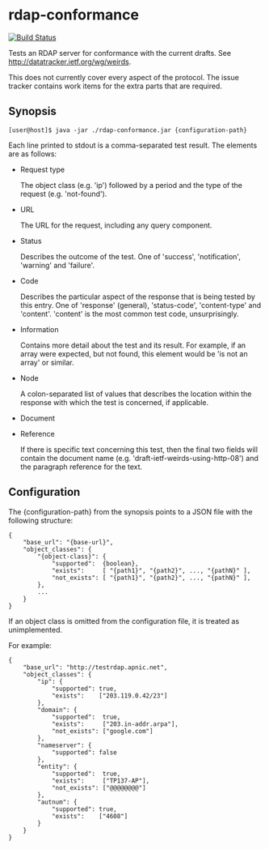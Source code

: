 rdap-conformance
================

[![Build Status](https://travis-ci.org/APNIC-net/rdap-conformance.png)](https://travis-ci.org/APNIC-net/rdap-conformance.png)

Tests an RDAP server for conformance with the current drafts. See
http://datatracker.ietf.org/wg/weirds.

This does not currently cover every aspect of the protocol. The issue
tracker contains work items for the extra parts that are required.

Synopsis
--------

    [user@host]$ java -jar ./rdap-conformance.jar {configuration-path}

Each line printed to stdout is a comma-separated test result. The
elements are as follows:

+ Request type

  The object class (e.g. 'ip') followed by a period and the type of
  the request (e.g. 'not-found'). 

+ URL

  The URL for the request, including any query component.

+ Status

  Describes the outcome of the test. One of 'success', 'notification',
  'warning' and 'failure'.

+ Code

  Describes the particular aspect of the response that is being tested
  by this entry. One of 'response' (general), 'status-code',
  'content-type' and 'content'. 'content' is the most common test
  code, unsurprisingly.

+ Information

  Contains more detail about the test and its result. For example, if
  an array were expected, but not found, this element would be 'is not
  an array' or similar.

+ Node

  A colon-separated list of values that describes the location within
  the response with which the test is concerned, if applicable.

+ Document
+ Reference

  If there is specific text concerning this test, then the final two
  fields will contain the document name (e.g.
  'draft-ietf-weirds-using-http-08') and the paragraph reference for
  the text.

Configuration
-------------

The {configuration-path} from the synopsis points to a JSON file with
the following structure:

    {
        "base_url": "{base-url}",
        "object_classes": {
            "{object-class}": {
                "supported":  {boolean},
                "exists":     [ "{path1}", "{path2}", ..., "{pathN}" ],
                "not_exists": [ "{path1}", "{path2}", ..., "{pathN}" ],
            },
            ...
        }
    }

If an object class is omitted from the configuration file, it is
treated as unimplemented.

For example:

    { 
        "base_url": "http://testrdap.apnic.net",
        "object_classes": {
            "ip": {
                "supported": true,
                "exists":    ["203.119.0.42/23"]
            },
            "domain": {
                "supported":  true,
                "exists":     ["203.in-addr.arpa"],
                "not_exists": ["google.com"]
            },
            "nameserver": {
                "supported": false
            },
            "entity": {
                "supported":  true,
                "exists":     ["TP137-AP"],
                "not_exists": ["@@@@@@@@"]
            },
            "autnum": {
                "supported": true,
                "exists":    ["4608"]
            }
        } 
    }
